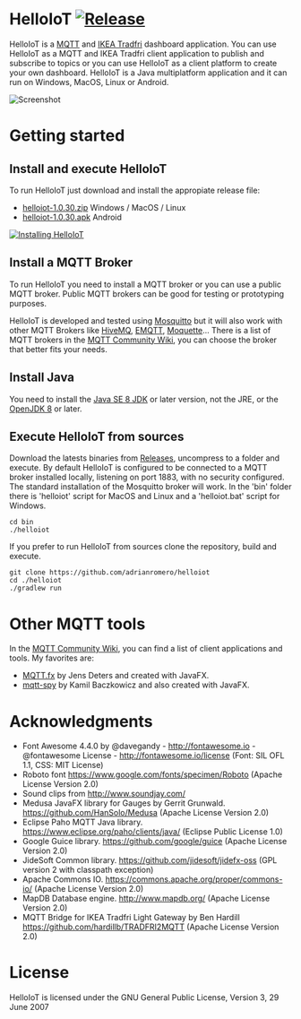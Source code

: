 HelloIoT [![Release](https://jitpack.io/v/adrianromero/helloiot.svg)](https://jitpack.io/#adrianromero/helloiot)
========

HelloIoT is a [MQTT](https://en.wikipedia.org/wiki/MQTT) and [IKEA Tradfri](https://www.ikea.com/gb/en/products/lighting/smart-lighting/) dashboard application. 
You can use HelloIoT as a MQTT and IKEA Tradfri client application to publish and subscribe to topics or you can use HelloIoT as a client platform to create your own dashboard. 
HelloIoT is a Java multiplatform application and it can run on Windows, MacOS, Linux or Android.

![Screenshot](https://i.imgur.com/xYyRObb.png)

Getting started
===============

Install and execute HelloIoT
----------------------------

To run HelloIoT just download and install the appropiate release file:

* [helloiot-1.0.30.zip](https://github.com/adrianromero/helloiot/releases/download/1.0.30/helloiot-1.0.30.zip) Windows / MacOS / Linux
* [helloiot-1.0.30.apk](https://github.com/adrianromero/helloiot/releases/download/1.0.30/helloiot-1.0.30.apk) Android

[![Installing HelloIoT](https://img.youtube.com/vi/RuxUUHpTbR0/0.jpg)](https://www.youtube.com/watch?v=RuxUUHpTbR0)

Install a MQTT Broker
----------------------

To run HelloIoT you need to install a MQTT broker or you can use a public MQTT broker. Public MQTT brokers can be good for testing or prototyping purposes.

HelloIoT is developed and tested using [Mosquitto](http://mosquitto.org/) but it will also work 
with other MQTT Brokers like [HiveMQ](http://www.hivemq.com/), [EMQTT](http://emqtt.io/), 
[Moquette](https://github.com/andsel/moquette)...
There is a list of MQTT brokers in the [MQTT Community Wiki](https://github.com/mqtt/mqtt.github.io/wiki/servers), you can choose the broker that better fits your needs.

Install Java
------------

You need to install the [Java SE 8 JDK](http://www.oracle.com/technetwork/es/java/javase/downloads/index.html) or later version, not the JRE, 
or the [OpenJDK 8](http://openjdk.java.net/install/) or later.

Execute HelloIoT from sources
-----------------------------

Download the latests binaries from [Releases](https://github.com/adrianromero/helloiot/releases), uncompress to a folder and execute. By default HelloIoT is configured to be connected to a MQTT broker installed locally, listening on port 1883, with no security configured. 
The standard installation of the Mosquitto broker will work. In the 'bin' folder there is 'helloiot' script for MacOS and Linux and a 'helloiot.bat' script for Windows.

```
cd bin
./helloiot
```

If you prefer to run HelloIoT from sources clone the repository, build and execute.
 
```
git clone https://github.com/adrianromero/helloiot
cd ./helloiot
./gradlew run
```

Other MQTT tools
================

In the [MQTT Community Wiki](https://github.com/mqtt/mqtt.github.io/wiki/tools), you can find a list of client applications and tools. 
My favorites are:

* [MQTT.fx](http://mqttfx.org/) by Jens Deters and created with JavaFX.
* [mqtt-spy](http://kamilfb.github.io/mqtt-spy/) by Kamil Baczkowicz and also created with JavaFX.

Acknowledgments
===============

* Font Awesome 4.4.0 by @davegandy - http://fontawesome.io - @fontawesome License - http://fontawesome.io/license (Font: SIL OFL 1.1, CSS: MIT License)
* Roboto font https://www.google.com/fonts/specimen/Roboto (Apache License Version 2.0)
* Sound clips from http://www.soundjay.com/
* Medusa JavaFX library for Gauges by Gerrit Grunwald. https://github.com/HanSolo/Medusa (Apache License Version 2.0)
* Eclipse Paho MQTT Java library. https://www.eclipse.org/paho/clients/java/ (Eclipse Public License 1.0)
* Google Guice library. https://github.com/google/guice (Apache License Version 2.0)
* JideSoft Common library. https://github.com/jidesoft/jidefx-oss  (GPL version 2 with classpath exception)
* Apache Commons IO. https://commons.apache.org/proper/commons-io/ (Apache License Version 2.0)
* MapDB Database engine. http://www.mapdb.org/ (Apache License Version 2.0)
* MQTT Bridge for IKEA Tradfri Light Gateway by Ben Hardill https://github.com/hardillb/TRADFRI2MQTT (Apache License Version 2.0)

License
=======

HelloIoT is licensed under the GNU General Public License, Version 3, 29 June 2007
